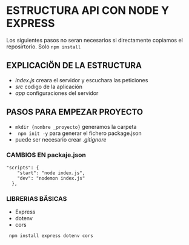 # ESTRUCTURA API CON NODE Y EXPRESS

Los siguientes pasos no seran necesarios si directamente copiamos el reposirtorio. Solo `npm install`

## EXPLICACIÖN DE LA ESTRUCTURA

- _index.js_ creara el servidor y escuchara las peticiones
- _src_ codigo de la aplicación
- _app_ configuraciones del servidor

## PASOS PARA EMPEZAR PROYECTO

- `mkdir {nombre _proyecto}` generamos la carpeta
- ` npm init -y` para generar el fichero package.json
- puede ser necesario crear _.gitignore_

### CAMBIOS EN packaje.json

```
"scripts": {
    "start": "node index.js",
    "dev": "nodemon index.js"
  },
```

### LIBRERIAS BÄSICAS

- Express
- dotenv
- cors

` npm install express dotenv cors`
